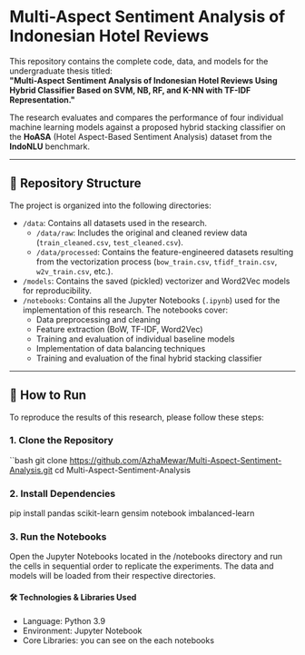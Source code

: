 # Multi-Aspect Sentiment Analysis of Indonesian Hotel Reviews

This repository contains the complete code, data, and models for the undergraduate thesis titled:  
**"Multi-Aspect Sentiment Analysis of Indonesian Hotel Reviews Using Hybrid Classifier Based on SVM, NB, RF, and K-NN with TF-IDF Representation."**

The research evaluates and compares the performance of four individual machine learning models against a proposed hybrid stacking classifier on the **HoASA** (Hotel Aspect-Based Sentiment Analysis) dataset from the **IndoNLU** benchmark.

---

## 📂 Repository Structure

The project is organized into the following directories:

- `/data`: Contains all datasets used in the research.
  - `/data/raw`: Includes the original and cleaned review data (`train_cleaned.csv`, `test_cleaned.csv`).
  - `/data/processed`: Contains the feature-engineered datasets resulting from the vectorization process (`bow_train.csv`, `tfidf_train.csv`, `w2v_train.csv`, etc.).
- `/models`: Contains the saved (pickled) vectorizer and Word2Vec models for reproducibility.
- `/notebooks`: Contains all the Jupyter Notebooks (`.ipynb`) used for the implementation of this research. The notebooks cover:
  - Data preprocessing and cleaning
  - Feature extraction (BoW, TF-IDF, Word2Vec)
  - Training and evaluation of individual baseline models
  - Implementation of data balancing techniques
  - Training and evaluation of the final hybrid stacking classifier

---

## 🚀 How to Run

To reproduce the results of this research, please follow these steps:

### 1. Clone the Repository

``bash
git clone https://github.com/AzhaMewar/Multi-Aspect-Sentiment-Analysis.git
cd Multi-Aspect-Sentiment-Analysis

### 2. Install Dependencies
pip install pandas scikit-learn gensim notebook imbalanced-learn

### 3. Run the Notebooks
Open the Jupyter Notebooks located in the /notebooks directory and run the cells in sequential order to replicate the experiments.
The data and models will be loaded from their respective directories.

#### 🛠️ Technologies & Libraries Used
- Language: Python 3.9
- Environment: Jupyter Notebook
- Core Libraries: you can see on the each notebooks
